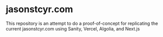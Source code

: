 # jasonstcyr.com
This repository is an attempt to do a proof-of-concept for replicating the current jasonstcyr.com using Sanity, Vercel, Algolia, and Next.js
